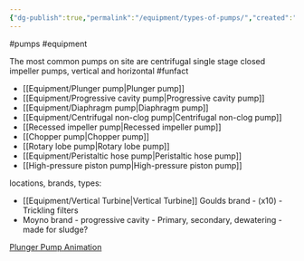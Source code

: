 ```yaml
---
{"dg-publish":true,"permalink":"/equipment/types-of-pumps/","created":"2025-01-06T14:34:49.291-06:00"}
---
```


#pumps
#equipment

The most common pumps on site are centrifugal single stage closed impeller pumps, vertical and horizontal #funfact

- [[Equipment/Plunger pump\|Plunger pump]]
- [[Equipment/Progressive cavity pump\|Progressive cavity pump]]
- [[Equipment/Diaphragm pump\|Diaphragm pump]]
- [[Equipment/Centrifugal non-clog pump\|Centrifugal non-clog pump]]
- [[Recessed impeller pump\|Recessed impeller pump]]
- [[Chopper pump\|Chopper pump]]
- [[Rotary lobe pump\|Rotary lobe pump]]
- [[Equipment/Peristaltic hose pump\|Peristaltic hose pump]]
- [[High-pressure piston pump\|High-pressure piston pump]]

locations, brands, types:
- [[Equipment/Vertical Turbine\|Vertical Turbine]] Goulds brand - (x10) - Trickling filters
- Moyno brand - progressive cavity - Primary, secondary, dewatering - made for sludge?

[Plunger Pump Animation](https://ar.inspiredpencil.com/pictures-2023/plunger-pump-animation)

